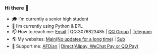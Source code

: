 ### Hi there 👋

- 🎓 I’m currently a senior high student
- 📝 I’m currently using Python & EPL
- 📫 How to reach me: [Email](mailto:lgc2333@126.com) | QQ:3076823485 | [QQ Group](https://jq.qq.com/?_wv=1027&k=ktwOHdU2) | [Telegram](https://t.me/@lgc2333)
- 🌎 My websites: [Main(No updates for a long time)](http://student2333.mysxl.cn) | [Sub](http://stu.bugmc.cn:88)
- 🤝 Support me: [AFDian](https://afdian.net/@lgc2333) | [Direct(Alipay, WeChat Pay or QQ Pay)](https://s2.loli.net/2022/02/03/MLqe53BjWOAhpcF.png)
